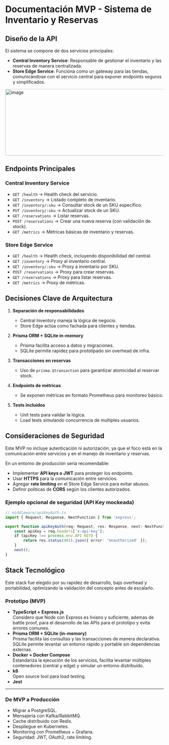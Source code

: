 # Documentación MVP - Sistema de Inventario y Reservas

## Diseño de la API

El sistema se compone de dos servicios principales:

-   **Central Inventory Service**: Responsable de gestionar el inventario y las reservas de manera centralizada.
-   **Store Edge Service**: Funciona como un gateway para las tiendas, comunicándose con el servicio central para exponer endpoints seguros y simplificados.

<img width="821" height="211" alt="image" src="https://github.com/user-attachments/assets/ab5cb793-129d-4b87-94c9-da37ed7a7549" />


## Endpoints Principales

### Central Inventory Service

-   `GET /health` → Health check del servicio.
-   `GET /inventory` → Listado completo de inventario.
-   `GET /inventory/:sku` → Consultar stock de un SKU específico.
-   `PUT /inventory/:sku` → Actualizar stock de un SKU.
-   `GET /reservations` → Listar reservas.
-   `POST /reservations` → Crear una nueva reserva (con validación de stock).
-   `GET /metrics` → Métricas básicas de inventario y reservas.

### Store Edge Service

-   `GET /health` → Health check, incluyendo disponibilidad del central.
-   `GET /inventory` → Proxy al inventario central.
-   `GET /inventory/:sku` → Proxy a inventario por SKU.
-   `POST /reservations` → Proxy para crear reservas.
-   `GET /reservations` → Proxy para listar reservas.
-   `GET /metrics` → Proxy de métricas.

## Decisiones Clave de Arquitectura

1. **Separación de responsabilidades**

    - Central Inventory maneja la lógica de negocio.
    - Store Edge actúa como fachada para clientes y tiendas.

2. **Prisma ORM + SQLite in-memory**

    - Prisma facilita acceso a datos y migraciones.
    - SQLite permite rapidez para prototipado sin overhead de infra.

3. **Transacciones en reservas**

    - Uso de `prisma.$transaction` para garantizar atomicidad al reservar stock.

4. **Endpoints de métricas**

    - Se exponen métricas en formato Prometheus para monitoreo básico.

5. **Tests incluidos**
    - Unit tests para validar la lógica.
    - Load tests simulando concurrencia de multiples usuarios.

## Consideraciones de Seguridad

Este MVP no incluye autenticación ni autorización, ya que el foco está en la comunicación entre servicios y en el manejo de inventario y reservas.

En un entorno de producción sería recomendable:

-   Implementar **API keys o JWT** para proteger los endpoints.
-   Usar **HTTPS** para la comunicación entre servicios.
-   Agregar **rate limiting** en el Store Edge Service para evitar abusos.
-   Definir políticas de **CORS** según los clientes autorizados.

### Ejemplo opcional de seguridad (API Key mockeada)

```ts
// middleware/apiKeyAuth.ts
import { Request, Response, NextFunction } from 'express';

export function apiKeyAuth(req: Request, res: Response, next: NextFunction) {
    const apiKey = req.headers['x-api-key'];
    if (apiKey !== process.env.API_KEY) {
        return res.status(401).json({ error: 'Unauthorized' });
    }
    next();
}
```
## Stack Tecnológico

Este stack fue elegido por su rapidez de desarrollo, bajo overhead y portabilidad, optimizando la validación del concepto antes de escalarlo.

### Prototipo (MVP)

- **TypeScript + Express.js**  
  Considero que Node con Express es liviano y suficiente, ademas de battle proof, para el desarrollo de las APIs para el prototipo y evita errores comunes. 
- **Prisma ORM + SQLite (in-memory)**  
  Prisma facilita las consultas y las transacciones de manera declarativa. SQLite permite levantar un entorno rápido y portable sin dependencias externas.  
- **Docker + Docker Compose**  
  Estandariza la ejecución de los servicios, facilita levantar múltiples contenedores (central y edge) y simular un entorno distribuido.  
- **k6**  
  Open source tool para load testing.
- **Jest**

---

### De MVP a Producción

- Migrar a PostgreSQL.
- Mensajería con Kafka/RabbitMQ.
- Cache distribuido con Redis.
- Despliegue en Kubernetes.
- Monitoring con Prometheus + Grafana.
- Seguridad: JWT, OAuth2, rate limiting. 

